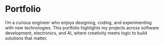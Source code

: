 # Portfolio
I’m a curious engineer who enjoys designing, coding, and experimenting with new technologies. This portfolio highlights my projects across software development, electronics, and AI, where creativity meets logic to build solutions that matter.
